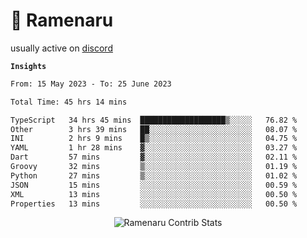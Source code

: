 # 🍜 Ramenaru

usually active on <a href="https://discordapp.com/users/503291004200157185">discord</a> 

**`Insights`**

<!--START_SECTION:waka-->

```txt
From: 15 May 2023 - To: 25 June 2023

Total Time: 45 hrs 14 mins

TypeScript   34 hrs 45 mins  ███████████████████▒░░░░░   76.82 %
Other        3 hrs 39 mins   ██░░░░░░░░░░░░░░░░░░░░░░░   08.07 %
INI          2 hrs 9 mins    █▒░░░░░░░░░░░░░░░░░░░░░░░   04.75 %
YAML         1 hr 28 mins    ▓░░░░░░░░░░░░░░░░░░░░░░░░   03.27 %
Dart         57 mins         ▓░░░░░░░░░░░░░░░░░░░░░░░░   02.11 %
Groovy       32 mins         ▒░░░░░░░░░░░░░░░░░░░░░░░░   01.19 %
Python       27 mins         ▒░░░░░░░░░░░░░░░░░░░░░░░░   01.02 %
JSON         15 mins         ░░░░░░░░░░░░░░░░░░░░░░░░░   00.59 %
XML          13 mins         ░░░░░░░░░░░░░░░░░░░░░░░░░   00.50 %
Properties   13 mins         ░░░░░░░░░░░░░░░░░░░░░░░░░   00.50 %
```

<!--END_SECTION:waka-->

<div style="text-align: center;">
   <img align="center" src="https://github-readme-streak-stats.herokuapp.com/?user=Ramenaru&theme=dark&card_width=520" alt="Ramenaru Contrib Stats" />
</div>



